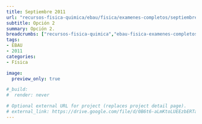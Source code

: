 ```yaml
---
title: Septiembre 2011
url: "recursos-fisica-quimica/ebau/fisica/examenes-completos/septiembre-2011-2"
subtitle: Opción 2
summary: Opción 2.
breadcrumbs: ["recursos-fisica-quimica","ebau-fisica-examenes-completos"]
tags:
- EBAU
- 2011
categories:
- Física

image:
  preview_only: true

#_build:
#  render: never

# Optional external URL for project (replaces project detail page).
# external_link: https://drive.google.com/file/d/0B6t6-aLmKtoLUEEzbERTa1RPUXc/view
---
```


<!-- <iframe src="https://drive.google.com/file/d/0B6t6-aLmKtoLUEEzbERTa1RPUXc/preview" style="width: 100vw; height: 500px; position: relative; left: 50%; right: 50%; margin-left: -50vw; margin-right: -50vw;" frameborder="0"></iframe> -->

<div id="adobe-dc-view" style="width: 100vw; position: relative; left: 50%; right: 50%; margin-left: -50vw; margin-right: -50vw;"></div>
<script src="https://documentcloud.adobe.com/view-sdk/main.js"></script>
<script type="text/javascript">
	document.addEventListener("adobe_dc_view_sdk.ready", function(){ 
		var adobeDCView = new AdobeDC.View({clientId: "5b6be996ab824b0e8113830d11740fa3", divId: "adobe-dc-view"});
		adobeDCView.previewFile({
			content:{location: {url: "https://fisiquimicamente.com/recursos-fisica-quimica/ebau/fisica/examenes-completos/septiembre-2011-2/septiembre-2011-2-EBAU-Fisica.pdf"}},
			metaData:{fileName: "septiembre-2011-2-EBAU-Fisica.pdf"}
		}, {embedMode: "IN_LINE"});
	});
</script>